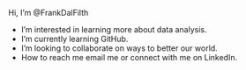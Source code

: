  Hi, I’m @FrankDalFilth
- I’m interested in learning more about data analysis.
- I’m currently learning GitHub.
- I’m looking to collaborate on ways to better our world.
- How to reach me email me or connect with me on LinkedIn.

<!---
FrankDalFilth/FrankDalFilth is a ✨ special ✨ repository because its `README.md` (this file) appears on your GitHub profile.
You can click the Preview link to take a look at your changes.
--->
